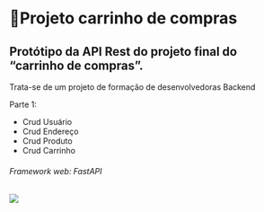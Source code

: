 <h1>🛒Projeto carrinho de compras </h1>



## Protótipo da API Rest do projeto final do “carrinho de compras”.

<p>Trata-se de um projeto de formação de desenvolvedoras Backend </p>
<p>Parte 1:</p>

  - Crud Usuário
  - Crud Endereço
  - Crud Produto
  - Crud Carrinho
  
<h6> Framework web: FastAPI </h6>

<img src="https://upload.wikimedia.org/wikipedia/commons/1/1b/Magalu_-_novo_logo.png">
